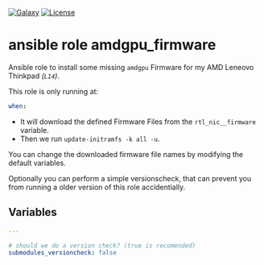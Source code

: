 [![Galaxy](https://github.com/roles-ansible/ansible_role_amdgpu_firmware/raw/main/.github/galaxy.svg)](https://galaxy.ansible.com/do1jlr/amdgpu_firmware)
[![License](https://github.com/roles-ansible/ansible_role_amdgpu_firmware/raw/main/.github/license.svg)](https://github.com/roles-ansible/ansible_role_amdgpu_firmware/blob/main/LICENSE)

 ansible role amdgpu_firmware
===============================

Ansible role to install some missing ``amdgpu`` Firmware for my AMD Leneovo Thinkpad *(``L14``)*.

This role is only running at:
```yaml
when:
```

+ It will download the defined Firmware Files from the ``rtl_nic__firmware`` variable.
+ Then we run ``update-initramfs -k all -u``.

You can change the downloaded firmware file names by modifying the default variables.

Optionally you can perform a simple versionscheck, that can prevent you from running a older version of this role accidentially.

 Variables
-----------
```yaml
---

# should we do a version check? (true is recomended)
submodules_versioncheck: false
```
